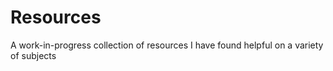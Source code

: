 # Resources
A work-in-progress collection of resources I have found helpful on a variety of subjects
